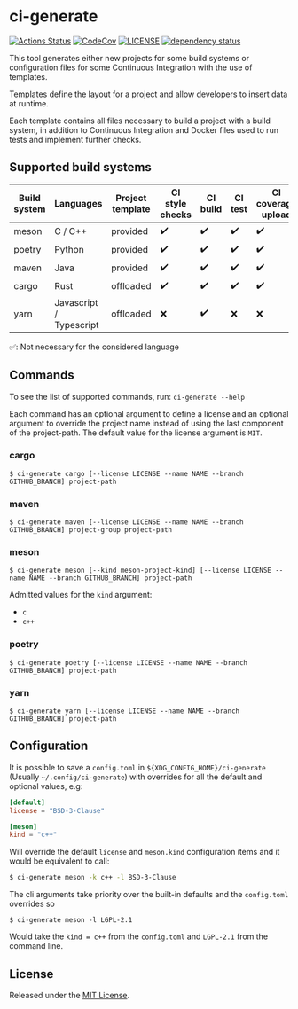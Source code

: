 # ci-generate

[![Actions Status][actions badge]][actions]
[![CodeCov][codecov badge]][codecov]
[![LICENSE][license badge]][license]
[![dependency status][status badge]][status]

This tool generates either new projects for some build systems or configuration
files for some Continuous Integration with the use of templates.

Templates define the layout for a project and allow developers to insert data
at runtime.

Each template contains all files necessary to build a project with a build
system, in addition to Continuous Integration and Docker files used to run
tests and implement further checks.

## Supported build systems

| Build system | Languages | Project template | CI style checks | CI build | CI test | CI coverage upload | CI static analysis | CI dynamic analisys | CI license checks |
| - | - | - | - | - | - | - | - | - | - |
| meson | C / C++ | provided | :heavy_check_mark: | :heavy_check_mark: | :heavy_check_mark: |:heavy_check_mark: | :heavy_check_mark: | :heavy_check_mark: | :heavy_check_mark: | :heavy_check_mark: |
| poetry | Python | provided | :heavy_check_mark: | :heavy_check_mark: | :heavy_check_mark: | :heavy_check_mark:  | :heavy_check_mark: | :white_check_mark: | :heavy_check_mark: |
| maven | Java | provided | :heavy_check_mark: | :heavy_check_mark: | :heavy_check_mark: | :heavy_check_mark: | :heavy_check_mark:  | :white_check_mark: | :heavy_check_mark: |
| cargo | Rust | offloaded | :heavy_check_mark: | :heavy_check_mark: | :heavy_check_mark: | :heavy_check_mark: | :heavy_check_mark: | :heavy_check_mark: | :heavy_check_mark: |
| yarn | Javascript / Typescript| offloaded | :x: | :heavy_check_mark:  | :x: | :x: | :x: | :white_check_mark: | :heavy_check_mark:  |

:white_check_mark:: Not necessary for the considered language

## Commands

To see the list of supported commands, run: `ci-generate --help`

Each command has an optional argument to define a license and an optional argument to
 override the project name instead of using the last component of the project-path.
 The default value for the license argument is `MIT`.

### cargo

```
$ ci-generate cargo [--license LICENSE --name NAME --branch GITHUB_BRANCH] project-path
```

### maven

```
$ ci-generate maven [--license LICENSE --name NAME --branch GITHUB_BRANCH] project-group project-path
```

### meson

```
$ ci-generate meson [--kind meson-project-kind] [--license LICENSE --name NAME --branch GITHUB_BRANCH] project-path
```

Admitted values for the `kind` argument:

- `c`
- `c++`

### poetry

```
$ ci-generate poetry [--license LICENSE --name NAME --branch GITHUB_BRANCH] project-path
```

### yarn

```
$ ci-generate yarn [--license LICENSE --name NAME --branch GITHUB_BRANCH] project-path
```

## Configuration

It is possible to save a `config.toml` in `${XDG_CONFIG_HOME}/ci-generate` (Usually `~/.config/ci-generate`) with overrides for
 all the default and optional values, e.g:

``` toml
[default]
license = "BSD-3-Clause"

[meson]
kind = "c++"
```

Will override the default `license` and `meson.kind` configuration items and it would be equivalent to call:

``` sh
$ ci-generate meson -k c++ -l BSD-3-Clause
```

The cli arguments take priority over the built-in defaults and the `config.toml` overrides so
```
$ ci-generate meson -l LGPL-2.1
```

Would take the `kind = c++` from the `config.toml` and `LGPL-2.1` from the command line.

## License

Released under the [MIT License](LICENSES/MIT.txt).

<!-- Links -->
[actions]: https://github.com/SoftengPoliTo/ci-generate/actions
[codecov]: https://codecov.io/gh/SoftengPoliTo/ci-generate
[license]: LICENSES/MIT.txt
[status]: https://deps.rs/repo/github/SoftengPoliTo/ci-generate

<!-- Badges -->
[actions badge]: https://github.com/SoftengPoliTo/ci-generate/workflows/ci-generate/badge.svg
[codecov badge]: https://codecov.io/gh/SoftengPoliTo/ci-generate/branch/master/graph/badge.svg
[license badge]: https://img.shields.io/badge/license-MIT-blue.svg
[status badge]: https://deps.rs/repo/github/SoftengPoliTo/ci-generate/status.svg
